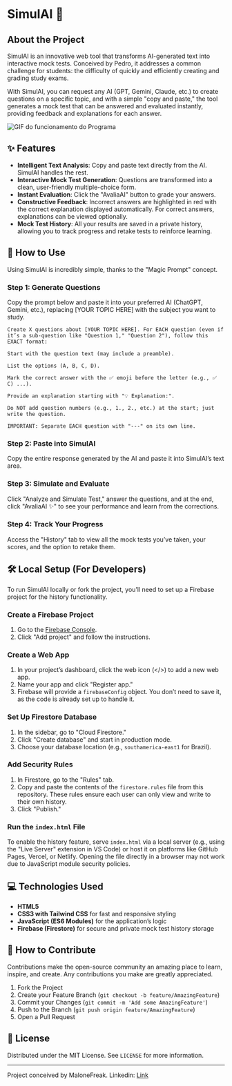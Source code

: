 # SimulAI 🤖

## About the Project
SimulAI is an innovative web tool that transforms AI-generated text into interactive mock tests. Conceived by Pedro, it addresses a common challenge for students: the difficulty of quickly and efficiently creating and grading study exams.

With SimulAI, you can request any AI (GPT, Gemini, Claude, etc.) to create questions on a specific topic, and with a simple "copy and paste," the tool generates a mock test that can be answered and evaluated instantly, providing feedback and explanations for each answer.

![GIF do funcionamento do Programa](https://github.com/MaloneFreak/SimulAI/blob/1352c2948ad81ffce42da54d51053ac8d3abb746/2025-07-16_02-36-51.gif)

## ✨ Features
- **Intelligent Text Analysis**: Copy and paste text directly from the AI. SimulAI handles the rest.
- **Interactive Mock Test Generation**: Questions are transformed into a clean, user-friendly multiple-choice form.
- **Instant Evaluation**: Click the "AvaliaAI" button to grade your answers.
- **Constructive Feedback**: Incorrect answers are highlighted in red with the correct explanation displayed automatically. For correct answers, explanations can be viewed optionally.
- **Mock Test History**: All your results are saved in a private history, allowing you to track progress and retake tests to reinforce learning.

## 🚀 How to Use
Using SimulAI is incredibly simple, thanks to the "Magic Prompt" concept.

### Step 1: Generate Questions
Copy the prompt below and paste it into your preferred AI (ChatGPT, Gemini, etc.), replacing [YOUR TOPIC HERE] with the subject you want to study.

```
Create X questions about [YOUR TOPIC HERE]. For EACH question (even if it’s a sub-question like "Question 1," "Question 2"), follow this EXACT format:

Start with the question text (may include a preamble).

List the options (A, B, C, D).

Mark the correct answer with the ✅ emoji before the letter (e.g., ✅ C) ...).

Provide an explanation starting with "💡 Explanation:".

Do NOT add question numbers (e.g., 1., 2., etc.) at the start; just write the question.

IMPORTANT: Separate EACH question with "---" on its own line.
```

### Step 2: Paste into SimulAI
Copy the entire response generated by the AI and paste it into SimulAI’s text area.

### Step 3: Simulate and Evaluate
Click "Analyze and Simulate Test," answer the questions, and at the end, click "AvaliaAI ✨" to see your performance and learn from the corrections.

### Step 4: Track Your Progress
Access the "History" tab to view all the mock tests you’ve taken, your scores, and the option to retake them.

## 🛠️ Local Setup (For Developers)
To run SimulAI locally or fork the project, you’ll need to set up a Firebase project for the history functionality.

### Create a Firebase Project
1. Go to the [Firebase Console](https://console.firebase.google.com/).
2. Click "Add project" and follow the instructions.

### Create a Web App
1. In your project’s dashboard, click the web icon (</>) to add a new web app.
2. Name your app and click "Register app."
3. Firebase will provide a `firebaseConfig` object. You don’t need to save it, as the code is already set up to handle it.

### Set Up Firestore Database
1. In the sidebar, go to "Cloud Firestore."
2. Click "Create database" and start in production mode.
3. Choose your database location (e.g., `southamerica-east1` for Brazil).

### Add Security Rules
1. In Firestore, go to the "Rules" tab.
2. Copy and paste the contents of the `firestore.rules` file from this repository. These rules ensure each user can only view and write to their own history.
3. Click "Publish."

### Run the `index.html` File
To enable the history feature, serve `index.html` via a local server (e.g., using the "Live Server" extension in VS Code) or host it on platforms like GitHub Pages, Vercel, or Netlify. Opening the file directly in a browser may not work due to JavaScript module security policies.

## 💻 Technologies Used
- **HTML5**
- **CSS3 with Tailwind CSS** for fast and responsive styling
- **JavaScript (ES6 Modules)** for the application’s logic
- **Firebase (Firestore)** for secure and private mock test history storage

## 🤝 How to Contribute
Contributions make the open-source community an amazing place to learn, inspire, and create. Any contributions you make are greatly appreciated.

1. Fork the Project
2. Create your Feature Branch (`git checkout -b feature/AmazingFeature`)
3. Commit your Changes (`git commit -m 'Add some AmazingFeature'`)
4. Push to the Branch (`git push origin feature/AmazingFeature`)
5. Open a Pull Request

## 📄 License
Distributed under the MIT License. See `LICENSE` for more information.

---

Project conceived by MaloneFreak.
Linkedin: [Link](https://www.linkedin.com/in/pedro-m-62902b135/)
